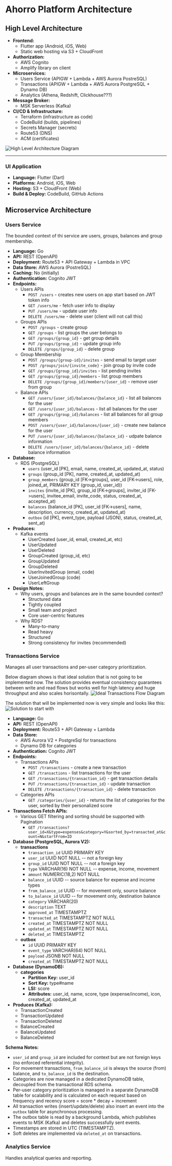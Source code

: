 # Ahorro Platform Architecture

## High Level Architecture

- **Frontend:**
  - Flutter app (Android, iOS, Web)
  - Static web hosting via S3 + CloudFront
- **Authorization:**
  - AWS Cognito
  - Amplify library on client
- **Microservices:**
  - Users Service (APIGW + Lambda + AWS Aurora PostreSQL)
  - Transactions (APIGW + Lambda + AWS Aurora PostgreSQL + Dynamo DB)
  - Analytics (Athena, Redshift, Clickhouse???)
- **Message Broker:**
  - MSK Serverless (Kafka)
- **CI/CD & Infrastructure:**
  - Terraform (infrastructure as code)
  - CodeBuild (builds, pipelines)
  - Secrets Manager (secrets)
  - Route53 (DNS)
  - ACM (certificates)

![High Level Architecture Diagram](docs/architecture-diagram.png)

---

### UI Application
- **Language:** Flutter (Dart)
- **Platforms:** Android, iOS, Web
- **Hosting:** S3 + CloudFront (Web)
- **Build & Deploy:** CodeBuild, GitHub Actions

## Microservice Architecture

### Users Service
The bounded context of thi service are users, groups, balances and group membership.
- **Language:** Go
- **API:** REST (OpenAPI)
- **Deployment:** Route53 + API Gateway + Lambda in VPC
- **Data Store:** AWS Aurora (PostreSQL)
- **Caching:** No (initially)
- **Authentication:** Cognito JWT
- **Endpoints:**
  - Users APIs
    - `POST /users` - creates new users on app start based on JWT token info
    - `GET /users/me` - fetch user info to display
    - `PUT /users/me` - update user info
    - `DELETE /users/me` - delete user (client will not call this)
  - Groups APIs
    - `POST /groups` - create group
    - `GET /groups` - list groups the user belongs to
    - `GET /groups/{group_id}` - get group details
    - `PUT /groups/{group_id}` - update group info
    - `DELETE /grops/{group_id}` - delete group
  - Group Membership
    - `POST /groups/{group-id}/invites` - send email to target user
    - `POST /groups/join/{invite_code}` - join group by invite code
    - `GET /groups/{group_id}/invites` - list pending invites
    - `GET /groups/{group_id}/members` - list group members
    - `DELETE /groups/{group_id}/members/{user_id}` - remove user from group
  - Balance APIs
    - `GET /users/{user_id}/balances/{balance_id}` - list all balances for the user
    - `GET /users/{user_id}/balances` - list all balances for the user
    - `GET /groups/{group_id}/balances` - list all balances for all group members
    - `POST /users/{user_id}/balances/{user_id}` - create new balance for the user
    - `PUT /users/{user_id}/balances/{balance_id}` - udpate balance information
    - `DELETE /users/{user_id}/balances/{balance_id}` - delete balance information
- **Database:**
  - RDS (PostgreSQL)
    - `users` (user_id [PK], email, name, created_at, updated_at, status)
    - `groups` (group_id [PK], name, created_at, updated_at)
    - `group_members` (group_id [FK->groups], user_id [FK->users], role, joined_at, PRIMARY KEY (group_id, user_id))
    - `invites` (invite_id [PK], group_id [FK->groups], inviter_id [FK->users], invitee_email, invite_code, status, created_at, accepted_at)
    - `balances` (balance_id [PK], user_id [FK->users], name, description, currency, created_at, updated_at)
    - `outbox` (id [PK], event_type, payload (JSON), status, created_at, sent_at)
- **Produces:**
  - Kafka events
    - UserCreated (user_id, email, created_at, etc)
    - UserUpdated
    - UserDeleted
    - GroupCreated (group_id, etc)
    - GroupUpdated
    - GroupDeleted
    - UserInvitedGroup (email, code)
    - UserJoinedGroup (code)
    - UserLeftGroup
- **Design Notes:**
  - Why users, groups and balances are in the same bounded context?
    - Structured data
    - Tightly coupled
    - Small team and project
    - Core user-centric features
  - Why RDS?
    - Many-to-many
    - Read heavy
    - Structured
    - Strong consistency for invites (recommended)

### Transactions Service
Manages all user transactions and per-user category prioritization.

Below diagram shows is that ideal solution that is not going to be implemented now. The solution provides eventual consistency guarantees between write and read flows but works well for high latency and huge throughput and also scales horisontally.
![Ideal Transactions Flow Diagram](./transactions_ideal_arch.jpg)

The solution that will be implemented now is very simple and looks like this:
![Solution to start with](./transactions_arch.jpg)

- **Language:** Go
- **API:** REST (OpenAPI)
- **Deployment:** Route53 + API Gateway + Lambda
- **Data Store:** 
  - AWS Aurora V2 + PostgreSql for transactions
  - Dynamo DB for categories
- **Authentication:** Cognito JWT
- **Endpoints:**
  - Transactions APIs
    - `POST /transactions` - create a new transaction
    - `GET /transactions` - list transactions for the user
    - `GET /transactions/{transaction_id}` - get transaction details
    - `PUT /transactions/{transaction_id}` - update transaction
    - `DELETE /transactions/{transaction_id}` - delete transaction
  - Categories APIs
    - `GET /categories/{user_id}` - returns the list of categories for the user, sorted by their personalized score
- **Transactions Fetch APIs:**
  - Various GET filtering and sorting should be supported with Pagination
    - `GET /transactions?user_id=X&type=expenses&category=Y&sorted_by=transacted_at&count=N&startFrom=ID` 
- **Database (PostgreSQL, Aurora V2):**
  - **transactions**
    - `transaction_id` UUID PRIMARY KEY
    - `user_id` UUID NOT NULL -- not a foreign key
    - `group_id` UUID NOT NULL -- not a foreign key
    - `type` VARCHAR(16) NOT NULL -- expense, income, movement
    - `amount` NUMERIC(18,2) NOT NULL
    - `balance_id` UUID -- source balance for expense and income types
    - `from_balance_id` UUID -- for movement only, source balance
    - `to_balance_id` UUID -- for movement only, destination balance
    - `category` VARCHAR(20)
    - `description` TEXT
    - `approved_at` TIMESTAMPTZ
    - `transacted_at` TIMESTAMPTZ NOT NULL
    - `created_at` TIMESTAMPTZ NOT NULL
    - `updated_at` TIMESTAMPTZ NOT NULL
    - `deleted_at` TIMESTAMPTZ
  - **outbox**
    - `id` UUID PRIMARY KEY
    - `event_type` VARCHAR(64) NOT NULL
    - `payload` JSONB NOT NULL
    - `created_at` TIMESTAMPTZ NOT NULL
- **Database (DynamoDB):**
  - **categories**
    - **Partition Key:** user_id
    - **Sort Key:** type#name
    - **LSI:** score
    - **Attributes:** user_id, name, score, type (expense/income), icon, created_at, updated_at
- **Produces (Kafka):**
  - TransactionCreated
  - TransactionUpdated
  - TransactionDeleted
  - BalanceCreated
  - BalanceUpdated
  - BalanceDeleted

**Schema Notes:**
- `user_id` and `group_id` are included for context but are not foreign keys (no enforced referential integrity).
- For movement transactions, `from_balance_id` is always the source (from) balance, and `to_balance_id` is the destination.
- Categories are now managed in a dedicated DynamoDB table, decoupled from the transactional RDS schema.
- Per-user category prioritization is managed in a separate DynamoDB table for scalability and is calculated on each request based on frequency and recency score = score * decay + increment
- All transaction writes (insert/update/delete) also insert an event into the `outbox` table for asynchronous processing.
- The outbox table is read by a background Lambda, which publishes events to MSK (Kafka) and deletes successfully sent events.
- Timestamps are stored in UTC (TIMESTAMPTZ).
- Soft deletes are implemented via `deleted_at` on transactions.

### Analytics Service
Handles analytical queries and reporting.

